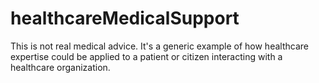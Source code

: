 # healthcareMedicalSupport
This is not real medical advice. It's a generic example of how healthcare expertise could be applied to a patient or citizen interacting with a healthcare organization.
